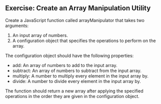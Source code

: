 ## Exercise: Create an Array Manipulation Utility

Create a JavaScript function called arrayManipulator that takes two arguments:

1. An input array of numbers.
2. A configuration object that specifies the operations to perform on the array.

The configuration object should have the following properties:

- add: An array of numbers to add to the input array.
- subtract: An array of numbers to subtract from the input array.
- multiply: A number to multiply every element in the input array by.
- divide: A number to divide every element in the input array by.

The function should return a new array after applying the specified operations in the order they are given in the configuration object.
